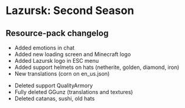 <h1>Lazursk: Second Season</h1>

<h2>Resource-pack changelog</h2>

+ Added emotions in chat
+ Added new loading screen and Minecraft logo
+ Added Lazursk logo in ESC menu
+ Added support helmets on hats (netherite, golden, diamond, iron)
+ New translations (corn on en_us.json)

- Deleted support QualityArmory
- Fully deleted GGunz (translations and textures)
- Deleted catanas, sushi, old hats